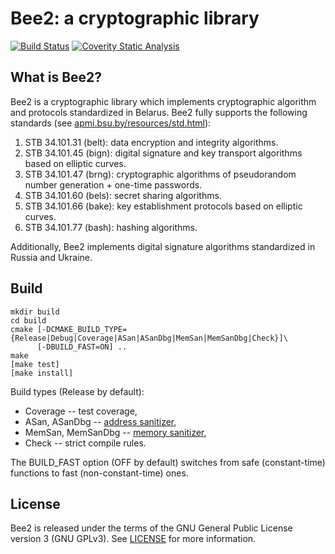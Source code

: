 Bee2: a cryptographic library
=============================

[![Build Status](https://travis-ci.org/agievich/bee2.svg?branch=master)](https://travis-ci.org/agievich/bee2)
[![Coverity Static Analysis](https://scan.coverity.com/projects/8544/badge.svg)](https://scan.coverity.com/projects/agievich-bee2)

What is Bee2?
-------------

Bee2 is a cryptographic library which implements cryptographic 
algorithm and protocols standardized in Belarus. 
Bee2 fully supports the following standards 
(see [apmi.bsu.by/resources/std.html](http://apmi.bsu.by/resources/std.html)):

1. STB 34.101.31 (belt): data encryption and integrity algorithms.
2. STB 34.101.45 (bign): digital signature and key transport algorithms 
   based on elliptic curves.
3. STB 34.101.47 (brng): cryptographic algorithms of pseudorandom number 
   generation + one-time passwords.
4. STB 34.101.60 (bels): secret sharing algorithms.
5. STB 34.101.66 (bake): key establishment protocols based on elliptic 
   curves. 
6. STB 34.101.77 (bash): hashing algorithms. 

Additionally, Bee2 implements digital signature algorithms standardized in 
Russia and Ukraine.

Build
-----

    mkdir build
    cd build
    cmake [-DCMAKE_BUILD_TYPE={Release|Debug|Coverage|ASan|ASanDbg|MemSan|MemSanDbg|Check}]\
          [-DBUILD_FAST=ON] ..
    make
    [make test]
    [make install]

Build types (Release by default):
   
*  Coverage -- test coverage,
*  ASan, ASanDbg -- [address sanitizer](http://en.wikipedia.org/wiki/AddressSanitizer),
*  MemSan, MemSanDbg -- [memory sanitizer](http://code.google.com/p/memory-sanitizer/),
*  Check -- strict compile rules.

The BUILD_FAST option (OFF by default) switches from safe (constant-time) 
functions to fast (non-constant-time) ones.


License
-------

Bee2 is released under the terms of the GNU General Public License version 3
(GNU GPLv3). See [LICENSE](LICENSE) for more information.
